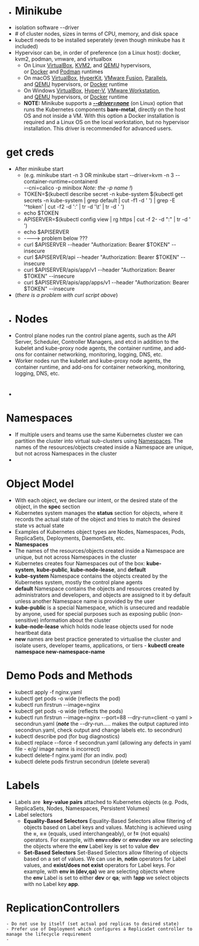 - # Minikube
- isolation software --driver
- \# of cluster nodes, sizes in terms of CPU, memory, and disk space
- kubectl needs to be installed seperately (even though minikube has it included)
- Hypervisor can be, in order of preference (on a Linux host): docker, kvm2, podman, vmware, and virtualbox
	- On Linux [VirtualBox](https://www.virtualbox.org/wiki/Downloads), [KVM2](https://www.linux-kvm.org/page/Main_Page), and [QEMU](https://www.qemu.org/) hypervisors, or [Docker](https://docs.docker.com/engine/install/) and [Podman](https://podman.io/getting-started/installation.html) runtimes
	- On macOS [VirtualBox](https://www.virtualbox.org/wiki/Downloads), [HyperKit](https://github.com/moby/hyperkit), [VMware Fusion](http://www.vmware.com/products/fusion.html), [Parallels](https://www.parallels.com/), and [QEMU](https://www.qemu.org/) hypervisors, or [Docker](https://docs.docker.com/desktop/mac/install/) runtime
	- On Windows [VirtualBox](https://www.virtualbox.org/wiki/Downloads), [Hyper-V](https://docs.microsoft.com/en-us/virtualization/hyper-v-on-windows/quick-start/enable-hyper-v), [VMware Workstation](https://www.vmware.com/in/products/workstation-pro/workstation-pro-evaluation.html), and [QEMU](https://www.qemu.org/) hypervisors, or [Docker](https://docs.docker.com/desktop/windows/install/) runtime
	- **NOTE:** Minikube supports a ***[--driver=none](https://minikube.sigs.k8s.io/docs/drivers/none/)*** (on Linux) option that runs the Kubernetes components **bare-metal**, directly on the host OS and not inside a VM. With this option a Docker installation is required and a Linux OS on the local workstation, but no hypervisor installation. This driver is recommended for advanced users.
# get creds
- After minikube start
	- (e.g. minikube start -n 3    OR   minikube start --driver=kvm -n 3 --container-runtime=containerd \
	    --cni=calico -p minibox  *Note: the -p name !*)
	- TOKEN=$(kubectl describe secret -n kube-system $(kubectl get secrets -n kube-system | grep default | cut -f1 -d ' ') | grep -E '^token' | cut -f2 -d ':' | tr -d '\t' | tr -d ' ')
	- echo $TOKEN
	- APISERVER=$(kubectl config view | rg  https |  cut -f 2- -d ":" | tr -d ' ')
	- echo $APISERVER
	- ----> problem below ???
	- curl $APISERVER --header "Authorization: Bearer $TOKEN" --insecure
	- curl $APISERVER/api --header "Authorization: Bearer $TOKEN" --insecure
	- curl $APISERVER/apis/app/v1 --header "Authorization: Bearer $TOKEN" --insecure
	- curl $APISERVER/apis/app/apps/v1 --header "Authorization: Bearer $TOKEN" --insecure
- (*there is a problem with curl script above*)
- # Nodes
- Control plane nodes run the control plane agents, such as the API Server, Scheduler, Controller Managers, and etcd in addition to the kubelet and kube-proxy node agents, the container runtime, and add-ons for container networking, monitoring, logging, DNS, etc.
- Worker nodes run the kubelet and kube-proxy node agents, the container runtime, and add-ons for container networking, monitoring, logging, DNS, etc.
- #
# Namespaces
- If multiple users and teams use the same Kubernetes cluster we can partition the cluster into virtual sub-clusters using [Namespaces](https://kubernetes.io/docs/concepts/overview/working-with-objects/namespaces/). The names of the resources/objects created inside a Namespace are unique, but not across Namespaces in the cluster
-
# Object Model
- With each object, we declare our intent, or the desired state of the object, in the **spec** section
- Kubernetes system manages the **status** section for objects, where it records the actual state of the object and tries to match the desired state vs actual state
- Examples of Kubernetes object types are Nodes, Namespaces, Pods, ReplicaSets, Deployments, DaemonSets, etc.
- **Namespaces**
- The names of the resources/objects created inside a Namespace are unique, but not across Namespaces in the cluster
- Kubernetes creates four Namespaces out of the box: **kube-system**, **kube-public**, **kube-node-lease**, and **default**
- **kube-system** Namespace contains the objects created by the Kubernetes system, mostly the control plane agents
- **default** Namespace contains the objects and resources created by administrators and developers, and objects are assigned to it by default unless another Namespace name is provided by the user
- **kube-public** is a special Namespace, which is unsecured and readable by anyone, used for special purposes such as exposing public (non-sensitive) information about the cluster
- **kube-node-lease** which holds node lease objects used for node heartbeat data
- **new** names are best practice generated to virtualise the cluster and isolate users, developer teams, applications, or tiers - **kubectl create namespace new-namespace-name**
# Demo Pods and Methods
- kubectl apply -f nginx.yaml
- kubectl get pods -o wide (reflects the pod)
- kubectl run firstrun --image=nginx
- kubectl get pods -o wide (reflects the pods)
- kubectl run firstrun --image=nginx --port=88 --dry-run=client -o yaml > secondrun.yaml (***note*** the --dry-run..... makes the output captured into secondrun.yaml, check output and change labels etc. to secondrun)
- kubectl describe pod (for bug diagnostics)
- kubectl replace --force -f secondrun.yaml  (allowing any defects in yaml file - e/g/ image name is incorrect)
- kubectl delete-f nginx.yaml (for an indiv. pod)
- kubectl delete pods firstrun secondrun (delete several)
# Labels
- Labels are  **key-value pairs** attached to Kubernetes objects (e.g. Pods, ReplicaSets, Nodes, Namespaces, Persistent Volumes)
- Label selectors
	- **Equality-Based Selectors**
	  Equality-Based Selectors allow filtering of objects based on Label keys and values. Matching is achieved using the **=**, **==** (equals, used interchangeably), or **!=** (not equals) operators. For example, with **env==dev** or **env=dev** we are selecting the objects where the **env** Label key is set to value **dev**
	- **Set-Based Selectors**
	  Set-Based Selectors allow filtering of objects based on a set of values. We can use **in**, **notin** operators for Label values, and **exist/does not exist** operators for Label keys. For example, with **env in (dev,qa)** we are selecting objects where the **env** Label is set to either **dev** or **qa**; with **!app** we select objects with no Label key **app**.
# ReplicationControllers
	- Do not use by itself (set actual pod replicas to desired state)
	- Prefer use of Deployment which configures a ReplicaSet controller to manage the lifecycle requirement
	-